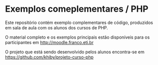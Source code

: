 Exemplos comeplementares / PHP
==================

Este repositório contém exemplo complementares de código, produzidos em sala de aula com os alunos dos cursos de PHP. 

O material completo e os exemplos principais estão disponíveis para os participantes em http://moodle.franco.eti.br

O projeto que está sendo desenvolvido pelos alunos encontra-se em https://github.com/khiby/projeto-curso-php
